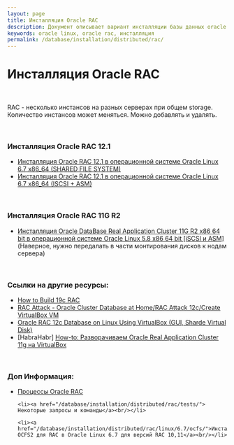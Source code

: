 ```yaml
---
layout: page
title: Инсталляция Oracle RAC
description: Документ описывает вариант инсталляции базы данных oracle в кластерной конфигурации
keywords: oracle linux, oracle rac, инсталляция
permalink: /database/installation/distributed/rac/
---
```


# Инсталляция Oracle RAC

<br/>

RAC - несколько инстансов на разных серверах при общем storage. Количество инстансов может меняться. Можно добавлять и удалять.

<br/>

### Инсталляция Oracle RAC 12.1

<ul>
	<li><a href="/database/installation/distributed/rac/linux/6.7/oracle/12.1/shared-file-system/">Инсталляция Oracle RAC 12.1 в операционной системе Oracle Linux 6.7 x86_64 (SHARED FILE SYSTEM)</a></li>

  <li><a href="/database/installation/distributed/rac/linux/6.7/oracle/12.1/iscsi-asm/">Инсталляция Oracle RAC 12.1 в операционной системе Oracle Linux 6.7 x86_64 (ISCSI + ASM)</a></li>
</ul>

<br/>

### Инсталляция Oracle RAC 11G R2

<ul>
	<li><a href="/database/installation/distributed/rac/linux/5.8/oracle/11.2/">Инсталляция Oracle DataBase Real Application Cluster 11G R2 x86 64 bit в операционной системе Oracle Linux 5.8 x86 64 bit [iSCSI и ASM]</a> (Наверное, нужно передалать в части монтирования дисков к нодам сервера)</li>

</ul>

<!-- <br/>

### Инсталляция Oracle RAC 10g R2

<ul>
	<li><a href="http://odba.ru/showthread.php?t=412">Real Application Cluster 10g R2 [OEL5.5 x86_64, DataBase 10.2.0.5., NFS]</a></li>
	<li><a href="http://odba.ru/showthread.php?t=370">Real Application Cluster [OEL4.8 x86_64, Oracle Clusterware, Oracle DataBase 10g]</a></li>
</ul> -->

<br/>

### Ссылки на другие ресурсы:

<ul>

  <li><a href="https://www.howtosop.com/how-to-build-19c-rac-1-of-4-preparing-two-database-servers/" rel="nofollow">How to Build 19c RAC</a></li>

  <li><a href="https://en.wikibooks.org/wiki/RAC_Attack_-_Oracle_Cluster_Database_at_Home/RAC_Attack_12c/Create_VirtualBox_VM">RAC Attack - Oracle Cluster Database at Home/RAC Attack 12c/Create VirtualBox VM</a></li>

  <li><a href="http://www.lab128.com/rac12_installation_using_vb/article_text.html">Oracle RAC 12c Database on Linux Using VirtualBox (GUI, Sharde Virtual Disk)</a></li>

  <li>[HabraHabr] <a href="http://habrahabr.ru/post/233801/">How-to: Разворачиваем Oracle Real Application Cluster 11g на VirtualBox</a></li>

</ul>

<br/>

### Доп Информация:

<ul>
    <li><a href="/database/installation/distributed/rac/process/">Процессы Oracle RAC</a><br/></li>

    <li><a href="/database/installation/distributed/rac/tests/"> Некоторые запросы и команды</a><br/></li>

    <li><a href="/database/installation/distributed/rac/linux/6.7/ocfs/">Инсталляция OCFS2 для RAC в Oracle Linux 6.7 для версий RAC 10,11</a><br/></li>

</ul>
